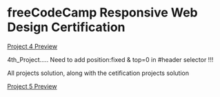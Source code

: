 # freeCodeCamp Responsive Web Design Certification 


[Project 4 Preview](https://ecosphere-product-page.netlify.app/)

4th_Project..... Need to add position:fixed & top=0 in #header selector !!!


All projects solution, along with the cetification projects solution 

[Project 5 Preview](https://bishwaranjan-kushwaha.netlify.app/)
